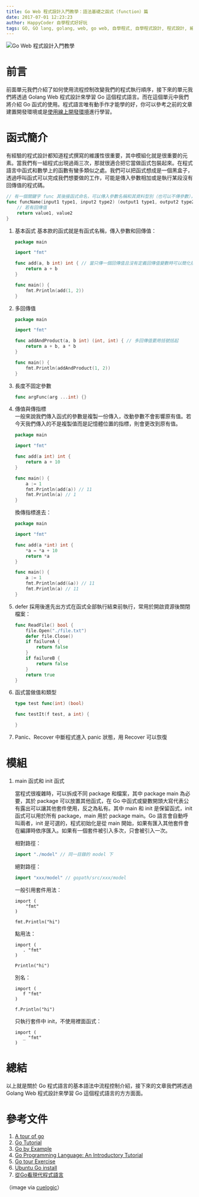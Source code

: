 ```yaml
---
title: Go Web 程式設計入門教學：語法基礎之函式（function）篇
date: 2017-07-01 12:23:23
author: HappyCoder 自學程式好好玩
tags: GO, GO lang, golang, web, go web, 自學程式, 自學程式設計, 程式設計, 線上自學, coding, coder, programming, computer, computer science, code, 電腦科學, 學寫程式, 學程式
---
```


![Go Web 程式設計入門教學](/images/golang101/logo.png)

# 前言
前面單元我們介紹了如何使用流程控制改變我們的程式執行順序，接下來的單元我們將透過 Golang Web 程式設計來學習 Go 這個程式語言。而在這個單元中我們將介紹 Go 函式的使用。程式語言唯有動手作才能學的好，你可以參考之前的文章建置開發環境或是[使用線上開發環境](https://play.golang.org/)進行學習。

# 函式簡介
有經驗的程式設計都知道程式撰寫的維護性很重要，其中模組化就是很重要的元素。當我們有一組程式出現過兩三次，那就很適合把它當做函式包裝起來。在程式語言中函式和數學上的函數有蠻多類似之處。我們可以把函式想成是一個黑盒子，透過呼叫函式可以完成我們想要做的工作，可能是傳入參數相加或是執行某段沒有回傳值的程式碼。

```go
// 有一個關鍵字 func 其後接函式命名，可以傳入參數名稱和其資料型別（也可以不傳參數），後面是帶若有回傳值時的回傳值名稱和資料型別（也可以沒有回傳值）
func funcName(input1 type1, input2 type2) (output1 type1, output2 type2) {
    // 若有回傳值
    return value1, value2
}
```

1. 基本函式
    基本款的函式就是有函式名稱，傳入參數和回傳值：
    ```go
    package main

    import "fmt"

    func add(a, b int) int { // 當只傳一個回傳值且沒有定義回傳值變數時可以簡化括號
        return a + b
    }

    func main() {
        fmt.Println(add(1, 2))
    }
    ```

2. 多回傳值

    ```go
    package main

    import "fmt"

    func addAndProduct(a, b int) (int, int) { // 多回傳值要用括號括起
        return a + b, a * b
    }

    func main() {
        fmt.Println(addAndProduct(1, 2))
    }
    ```

3. 長度不固定參數

    ```go
    func argFunc(arg ...int) {}
    ```

4. 傳值與傳指標   
    一般來說我們傳入函式的參數是複製一份傳入，改動參數不會影響原有值。若今天我們傳入的不是複製值而是記憶體位置的指標，則會更改到原有值。

    ```go
    package main

    import "fmt"

    func add(a int) int {
        return a + 10
    }

    func main() {
        a := 1
        fmt.Println(add(a)) // 11
        fmt.Println(a) // 1
    }
    ```

    換傳指標進去：

    ```go
    package main

    import "fmt"

    func add(a *int) int {
        *a = *a + 10
        return *a
    }

    func main() {
        a := 1
        fmt.Println(add(&a)) // 11
        fmt.Println(a) // 11
    }
    ```

5. defer
    採用後進先出方式在函式全部執行結束前執行，常用於開啟資源後關閉檔案：

    ```go
    func ReadFile() bool {
        file.Open("./file.txt")
        defer file.Close()
        if failureA {
            return false
        }
        if failureB {
            return false
        }
        return true
    }
    ```

6. 函式當做值和類型

    ```go
    type test func(int) (bool)

    func testIt(f test, a int) {

    }
    ```

7. Panic、Recover
    中斷程式進入 panic 狀態，用 Recover 可以恢復
        
# 模組
1. main 函式和 init 函式

    當程式很複雜時，可以拆成不同 package 和檔案，其中 package main 為必要，其於 package 可以放置其他函式，在 Go 中函式或變數開頭大寫代表公有露出可以讓其他套件使用，反之為私有。其中 main 和 init 是保留函式，init 函式可以用於所有 package，main 用於 package main。Go 語言會自動呼叫兩者，init 是可選的，程式初始化是從 main 開始，如果有匯入其他套件會在編譯時依序匯入。如果有一個套件被引入多次，只會被引入一次。

    相對路徑：

    ```go
    import "./model" // 同一目錄的 model 下
    ```

    絕對路徑：

    ```go
    import "xxx/model" // gopath/src/xxx/model
    ```

    一般引用套件用法：

    ```
    import (
        "fmt"
    )

    fmt.Println("hi")
    ```

    點用法：

    ```
    import (
       . "fmt"
    )

    Println("hi")
    ```

    別名：

    ```
    import (
       f "fmt"
    )

    f.Println("hi")

    ```

    只執行套件中 init，不使用裡面函式：

    ```
    import (
       _ "fmt"
    )
    ```

# 總結
以上就是關於 Go 程式語言的基本語法中流程控制介紹，接下來的文章我們將透過 Golang Web 程式設計來學習 Go 這個程式語言的方方面面。

# 參考文件
1. [A tour of go](https://tour.golang.org/welcome/1)
2. [Go Tutorial](https://www.tutorialspoint.com/go/)
3. [Go by Example](https://gobyexample.com/)
4. [Go Programming Language: An Introductory Tutorial](https://www.toptal.com/go/go-programming-a-step-by-step-introductory-tutorial)
5. [Go tour Exercise](https://github.com/davidhoo/go-tour)
6. [Ubuntu Go install](https://github.com/golang/go/wiki/Ubuntu)
7. [從Go看現代程式語言](http://www.ithome.com.tw/voice/99698)

（image via [cuelogic](http://www.cuelogic.com/blog/wp-content/uploads/2017/06/go_lang1.png)）
